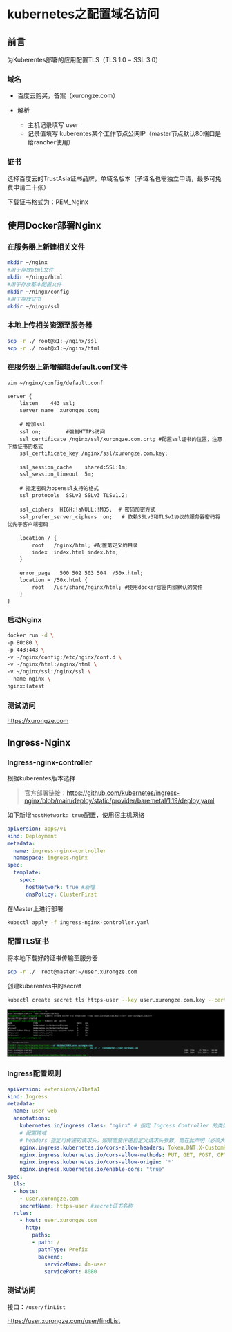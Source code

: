# kubernetes之配置域名访问

## 前言

为Kuberentes部署的应用配置TLS（TLS 1.0 = SSL 3.0）

### 域名

- 百度云购买，备案（xurongze.com）

- 解析
    - 主机记录填写 user
    - 记录值填写 kuberentes某个工作节点公网IP（master节点默认80端口是给rancher使用）

### 证书

选择百度云的TrustAsia证书品牌，单域名版本（子域名也需独立申请，最多可免费申请二十张）

下载证书格式为：PEM_Nginx

##  使用Docker部署Nginx

### 在服务器上新建相关文件

```sh
mkdir ~/nginx
#用于存放html文件
mkdir ~/ningx/html
#用于存放基本配置文件
mkdir ~/ningx/config
#用于存放证书
mkdir ~/ningx/ssl
```

###  本地上传相关资源至服务器

```sh
scp -r ./ root@x1:~/nginx/ssl
scp -r ./ root@x1:~/nginx/html
```

### 在服务器上新增编辑default.conf文件

```sh
vim ~/nginx/config/default.conf
```

```
server {
    listen    443 ssl;
    server_name  xurongze.com;

    # 增加ssl
    ssl on;        #强制HTTPs访问
    ssl_certificate /nginx/ssl/xurongze.com.crt; #配置ssl证书的位置，注意下载证书的格式
    ssl_certificate_key /nginx/ssl/xurongze.com.key;

    ssl_session_cache    shared:SSL:1m;
    ssl_session_timeout  5m;

    # 指定密码为openssl支持的格式
    ssl_protocols  SSLv2 SSLv3 TLSv1.2;

    ssl_ciphers  HIGH:!aNULL:!MD5;  # 密码加密方式
    ssl_prefer_server_ciphers  on;   # 依赖SSLv3和TLSv1协议的服务器密码将优先于客户端密码

    location / {
        root   /nginx/html; #配置第定义的目录
        index  index.html index.htm;
    }

    error_page   500 502 503 504  /50x.html;
    location = /50x.html {
        root   /usr/share/nginx/html; #使用docker容器内部默认的文件
    }
}
```

### 启动Nginx

```sh
docker run -d \
-p 80:80 \
-p 443:443 \
-v ~/nginx/config:/etc/nginx/conf.d \
-v ~/nginx/html:/nginx/html \
-v ~/nginx/ssl:/nginx/ssl \
--name nginx \
nginx:latest
```

### 测试访问

https://xurongze.com

## Ingress-Nginx

### Ingress-nginx-controller

根据kuberentes版本选择

> 官方部署链接：https://github.com/kubernetes/ingress-nginx/blob/main/deploy/static/provider/baremetal/1.19/deploy.yaml

如下新增`hostNetwork: true`配置，使用宿主机网络

```yaml
apiVersion: apps/v1
kind: Deployment
metadata:
  name: ingress-nginx-controller
  namespace: ingress-nginx
spec:
  template:
    spec:
      hostNetwork: true #新增
      dnsPolicy: ClusterFirst
```

在Master上进行部署

```sh
kubectl apply -f ingress-nginx-controller.yaml
```

### 配置TLS证书

将本地下载好的证书传输至服务器

```sh
scp -r ./  root@master:~/user.xurongze.com
```

创建kuberentes中的secret

```sh
kubectl create secret tls https-user --key user.xurongze.com.key --cert user.xurongze.com.crt
```

![](../../../Image/1473551-20220224171754208-2063494523.png)



### Ingress配置规则

```yaml
apiVersion: extensions/v1beta1
kind: Ingress
metadata:
  name: user-web
  annotations:
    kubernetes.io/ingress.class: "nginx" # 指定 Ingress Controller 的类型
    # 配置跨域  
    # headers 指定可传递的请求头，如果需要传递自定义请求头参数，需在此声明（必须大写开头）；例Token
    nginx.ingress.kubernetes.io/cors-allow-headers: Token,DNT,X-CustomHeader,Keep-Alive,User-Agent,X-Requested-With,If-Modified-Since,Cache-Control,Content-Type,Authorization
    nginx.ingress.kubernetes.io/cors-allow-methods: PUT, GET, POST, OPTIONS
    nginx.ingress.kubernetes.io/cors-allow-origin: '*'
    nginx.ingress.kubernetes.io/enable-cors: "true"
spec:
  tls:
  - hosts:
    - user.xurongze.com
    secretName: https-user #secret证书名称
  rules:
    - host: user.xurongze.com
      http:
        paths:
        - path: /
          pathType: Prefix
          backend:
            serviceName: dm-user
            servicePort: 8080
```

### 测试访问

接口：`/user/finList`

https://user.xurongze.com/user/findList

